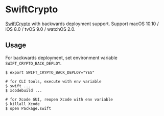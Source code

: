 # SwiftCrypto

[SwiftCrypto](https://github.com/apple/swift-crypto) with backwards deployment support. Support macOS 10.10 / iOS 8.0 / tvOS 9.0 / watchOS 2.0.

## Usage

For backwards deployment, set environment variable `SWIFT_CRYPTO_BACK_DEPLOY`.

```
$ export SWIFT_CRYPTO_BACK_DEPLOY="YES"

# for CLI tools, execute with env variable
$ swift ...
$ xcodebuild ...

# for Xcode GUI, reopen Xcode with env variable
$ killall Xcode
$ open Package.swift
```

